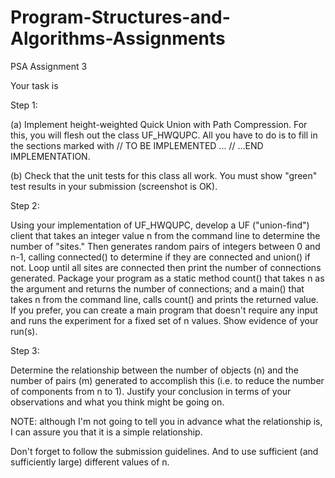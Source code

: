 # Program-Structures-and-Algorithms-Assignments

PSA Assignment 3

Your task is

Step 1:

(a) Implement height-weighted Quick Union with Path Compression. For this, you will flesh out the class UF_HWQUPC. All you have to do is to fill in the sections marked with // TO BE IMPLEMENTED ... // ...END IMPLEMENTATION.

(b) Check that the unit tests for this class all work. You must show "green" test results in your submission (screenshot is OK). 

Step 2:

Using your implementation of UF_HWQUPC, develop a UF ("union-find") client that takes an integer value n from the command line to determine the number of "sites." Then generates random pairs of integers between 0 and n-1, calling connected() to determine if they are connected and union() if not. Loop until all sites are connected then print the number of connections generated. Package your program as a static method count() that takes n as the argument and returns the number of connections; and a main() that takes n from the command line, calls count() and prints the returned value. If you prefer, you can create a main program that doesn't require any input and runs the experiment for a fixed set of n values. Show evidence of your run(s).

Step 3:

Determine the relationship between the number of objects (n) and the number of pairs (m) generated to accomplish this (i.e. to reduce the number of components from n to 1). Justify your conclusion in terms of your observations and what you think might be going on.

NOTE: although I'm not going to tell you in advance what the relationship is, I can assure you that it is a simple relationship.

Don't forget to follow the submission guidelines. And to use sufficient (and sufficiently large) different values of n.
